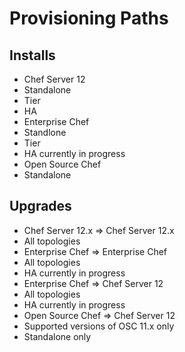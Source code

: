 Provisioning Paths
==================

## Installs
* Chef Server 12
 * Standalone
 * Tier
 * HA
* Enterprise Chef
 * Standlone
 * Tier
 * HA currently in progress
* Open Source Chef
 * Standalone

## Upgrades
* Chef Server 12.x => Chef Server 12.x
 * All topologies
* Enterprise Chef => Enterprise Chef
 * All topologies
 * HA currently in progress
* Enterprise Chef => Chef Server 12
 * All topologies
 * HA currently in progress
* Open Source Chef => Chef Server 12
 * Supported versions of OSC 11.x only
 * Standalone only
